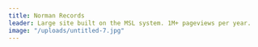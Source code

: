 ```yaml
---
title: Norman Records
leader: Large site built on the MSL system. 1M+ pageviews per year.
image: "/uploads/untitled-7.jpg"
---
```


